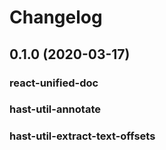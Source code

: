 # Changelog

## 0.1.0 (2020-03-17)

### react-unified-doc

### hast-util-annotate

### hast-util-extract-text-offsets


